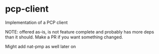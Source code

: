 # pcp-client

Implementation of a PCP client

NOTE: offered as-is, is not feature complete and probably has more deps than it should.
Make a PR if you want something changed.

Might add nat-pmp as well later on
